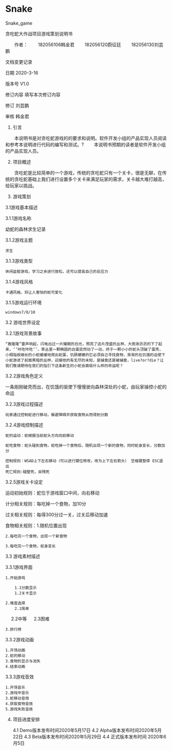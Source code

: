 # Snake
Snake_game

贪吃蛇大作战项目游戏策划说明书

　　作者：
　　182056106韩金君
　　182056120蔚征廷
　　182056130刘芸鹏
  
文档变更记录

日期 2020-3-16

版本号 V1.0

修订内容 填写本次修订内容

修订 刘芸鹏

审核 韩金君

1. 引言

　　本说明书是对贪吃蛇游戏的的要求和说明。软件开发小组的产品实现人员阅读和参考本说明进行代码的编写和测试。?
　　本说明书预期的读者是软件开发小组的产品实现人员。
  
2. 项目概述

　　贪吃蛇是比较简单的一个游戏，传统的贪吃蛇只有一个关卡，很是无聊，在传统的贪吃蛇基础上我们进行设置多个关卡来满足玩家的需求，关卡越大难打越高，给玩家以挑战。
  
3. 游戏策划

3.1游戏基本描述

3.1.1游戏名称

幼蛇的森林求生记录

3.1.2游戏主题

	求生
	
3.1.3游戏类型

	休闲益智游戏，学习之余进行放松，还可以提高自己的反应力
	
3.1.4游戏风格

	卡通风格，将让人害怕的蛇可爱化
	
3.1.5游戏运行环境

	windows7/8/10
	
3.2 游戏世界设定

3.2.1游戏背景故事

	“轰隆隆”雷声响起，闪电出过一片耀眼的白光，照亮了这片茂盛的丛林，大雨淅沥沥的下了起来，‘’咔吃咔吃‘’，草丛里一颗椭圆的白蛋突然动了一动，终于一颗小小的蛇头顶破了蛋壳，小拇指般细长的小蛇缓缓地爬出蛇蛋，饥肠辘辘的它必须自己寻找食物，渐渐的在饥饿的迫使下小蛇游进了前面黑暗的丛林，迎接他的有无尽的未知，是捕食还是被捕食，live?or?die？让我们敬请期待在我们的指引下这条新生的小蛇会面临什么样的命运呢？
	
3.2.2游戏角色定义

一条刚刚破壳而出，在饥饿的驱使下慢慢驶向森林深处的小蛇，由玩家操控小蛇的命运

3.2.3游戏过程描述

	玩家通过控制蛇进行移动，躲避障碍并获取食物从而得到分数
	
3.2.4游戏控制描述

	蛇的运动：蛇根据当前蛇头方向向前移动
	
	蛇吃食物：蛇头碰到食物，蛇吃掉一个食物后，随机出现一个新的食物，同时蛇身变长，分数加分
	
	控制规则：WSAD上下左右移动（可以进行键位修改，改为上下左右箭头） 空格键暂停 ESC退出
	死亡规则:碰壁死，自残死
	
	
3.2.5游戏关卡设定

运动初始规则：蛇位于游戏窗口中间，向右移动

计分相关规则：每吃掉一个食物，加10分

过关相关规则：每得300分过一关，过关后移动加速

食物相关规则：1.随机位置出现

	2.每吃完一个食物，出现一个新食物
	
	3.每吃完一个食物，蛇身变长
	
3.3 游戏素材描述

3.3.1游戏界面

	1.开始游戏
	
		1.1分数显示
		1.2关卡显示
		
 	2.难度选择
		2.1简单
　		2.2中等
　		2.3困难
		
	3.排行榜
	
3.3.2游戏动画

	1.开场动画
	2.蛇的移动
	3.食物的显示与消失
	4.结束动画
	
3.3.3游戏音效

	1.开场音乐
	2.游戏中音乐
	3.蛇移动音效
	4.获取食物音效
	5.游戏失败音效
	
4. 项目进度安排

	4.1 Demo版本发布时间2020年5月17日
	4.2 Alpha版本发布时间2020年5月22日
	4.3 Beta版本发布时间2020年5月29日
	4.4 正式版本发布时间 2020年6月5日


